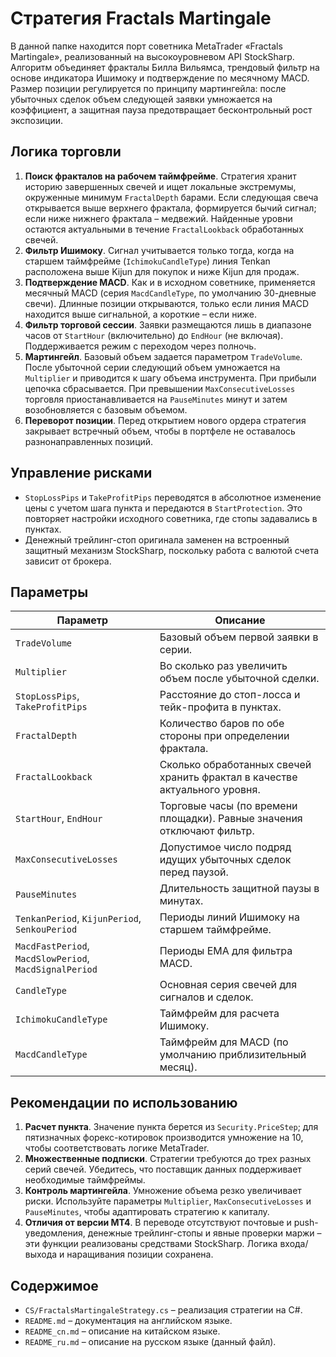 # Стратегия Fractals Martingale

В данной папке находится порт советника MetaTrader «Fractals Martingale», реализованный на высокоуровневом API StockSharp.
Алгоритм объединяет фракталы Билла Вильямса, трендовый фильтр на основе индикатора Ишимоку и подтверждение по месячному MACD.
Размер позиции регулируется по принципу мартингейла: после убыточных сделок объем следующей заявки умножается на коэффициент, а
защитная пауза предотвращает бесконтрольный рост экспозиции.

## Логика торговли

1. **Поиск фракталов на рабочем таймфрейме**. Стратегия хранит историю завершенных свечей и ищет локальные экстремумы, окруженные
   минимум `FractalDepth` барами. Если следующая свеча открывается выше верхнего фрактала, формируется бычий сигнал; если ниже
   нижнего фрактала – медвежий. Найденные уровни остаются актуальными в течение `FractalLookback` обработанных свечей.
2. **Фильтр Ишимоку**. Сигнал учитывается только тогда, когда на старшем таймфрейме (`IchimokuCandleType`) линия Tenkan расположена
   выше Kijun для покупок и ниже Kijun для продаж.
3. **Подтверждение MACD**. Как и в исходном советнике, применяется месячный MACD (серия `MacdCandleType`, по умолчанию 30-дневные
   свечи). Длинные позиции открываются, только если линия MACD находится выше сигнальной, а короткие – если ниже.
4. **Фильтр торговой сессии**. Заявки размещаются лишь в диапазоне часов от `StartHour` (включительно) до `EndHour` (не включая).
   Поддерживается режим с переходом через полночь.
5. **Мартингейл**. Базовый объем задается параметром `TradeVolume`. После убыточной серии следующий объем умножается на
   `Multiplier` и приводится к шагу объема инструмента. При прибыли цепочка сбрасывается. При превышении `MaxConsecutiveLosses`
   торговля приостанавливается на `PauseMinutes` минут и затем возобновляется с базовым объемом.
6. **Переворот позиции**. Перед открытием нового ордера стратегия закрывает встречный объем, чтобы в портфеле не оставалось
   разнонаправленных позиций.

## Управление рисками

- `StopLossPips` и `TakeProfitPips` переводятся в абсолютное изменение цены с учетом шага пункта и передаются в `StartProtection`.
  Это повторяет настройки исходного советника, где стопы задавались в пунктах.
- Денежный трейлинг-стоп оригинала заменен на встроенный защитный механизм StockSharp, поскольку работа с валютой счета зависит
  от брокера.

## Параметры

| Параметр | Описание |
| --- | --- |
| `TradeVolume` | Базовый объем первой заявки в серии. |
| `Multiplier` | Во сколько раз увеличить объем после убыточной сделки. |
| `StopLossPips`, `TakeProfitPips` | Расстояние до стоп-лосса и тейк-профита в пунктах. |
| `FractalDepth` | Количество баров по обе стороны при определении фрактала. |
| `FractalLookback` | Сколько обработанных свечей хранить фрактал в качестве актуального уровня. |
| `StartHour`, `EndHour` | Торговые часы (по времени площадки). Равные значения отключают фильтр. |
| `MaxConsecutiveLosses` | Допустимое число подряд идущих убыточных сделок перед паузой. |
| `PauseMinutes` | Длительность защитной паузы в минутах. |
| `TenkanPeriod`, `KijunPeriod`, `SenkouPeriod` | Периоды линий Ишимоку на старшем таймфрейме. |
| `MacdFastPeriod`, `MacdSlowPeriod`, `MacdSignalPeriod` | Периоды EMA для фильтра MACD. |
| `CandleType` | Основная серия свечей для сигналов и сделок. |
| `IchimokuCandleType` | Таймфрейм для расчета Ишимоку. |
| `MacdCandleType` | Таймфрейм для MACD (по умолчанию приблизительный месяц). |

## Рекомендации по использованию

1. **Расчет пункта**. Значение пункта берется из `Security.PriceStep`; для пятизначных форекс-котировок производится умножение на 10,
   чтобы соответствовать логике MetaTrader.
2. **Множественные подписки**. Стратегии требуются до трех разных серий свечей. Убедитесь, что поставщик данных поддерживает
   необходимые таймфреймы.
3. **Контроль мартингейла**. Умножение объема резко увеличивает риски. Используйте параметры `Multiplier`, `MaxConsecutiveLosses`
   и `PauseMinutes`, чтобы адаптировать стратегию к капиталу.
4. **Отличия от версии MT4**. В переводе отсутствуют почтовые и push-уведомления, денежные трейлинг-стопы и явные проверки маржи –
   эти функции реализованы средствами StockSharp. Логика входа/выхода и наращивания позиции сохранена.

## Содержимое

- `CS/FractalsMartingaleStrategy.cs` – реализация стратегии на C#.
- `README.md` – документация на английском языке.
- `README_cn.md` – описание на китайском языке.
- `README_ru.md` – описание на русском языке (данный файл).
